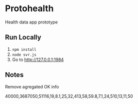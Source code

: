 Protohealth
===========

Health data app prototype

Run Locally
-----------

1. `npm install`
2. `node svr.js`
3. Go to http://127.0.0.1:1984

Notes
-----

Remove agregated OK info

40000,3687050,51116,19,8.1,25,32,413,58,59.8,7.1,24,510,13,11,50
